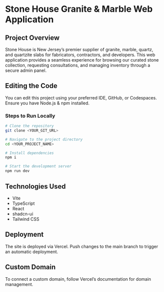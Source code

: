 # Stone House Granite & Marble Web Application

## Project Overview

Stone House is New Jersey’s premier supplier of granite, marble, quartz, and quartzite slabs for fabricators, contractors, and developers. This web application provides a seamless experience for browsing our curated stone collection, requesting consultations, and managing inventory through a secure admin panel.

## Editing the Code

You can edit this project using your preferred IDE, GitHub, or Codespaces. Ensure you have Node.js & npm installed.

### Steps to Run Locally

```sh
# Clone the repository
git clone <YOUR_GIT_URL>

# Navigate to the project directory
cd <YOUR_PROJECT_NAME>

# Install dependencies
npm i

# Start the development server
npm run dev
```

## Technologies Used

- Vite
- TypeScript
- React
- shadcn-ui
- Tailwind CSS

## Deployment

The site is deployed via Vercel. Push changes to the main branch to trigger an automatic deployment.

## Custom Domain

To connect a custom domain, follow Vercel’s documentation for domain management.
